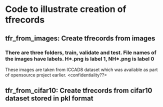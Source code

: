 # Code to illustrate creation of tfrecords 

## tfr_from_images: Create tfrecords from images
### There are three folders, train, validate and test. File names of the images have labels. H*.png is label 1, NH*.png is label 0
These images are taken from ICCAD8 dataset which was available as part of opensource project earlier. <confidentiality??>

## tfr_from_cifar10: Create tfrecords from cifar10 dataset stored in pkl format
